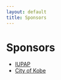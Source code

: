 ```yaml
---
layout: default
title: Sponsors
---
```


# Sponsors

* [IUPAP](https://iupap.org)
* [City of Kobe](https://www.feel-kobe.jp/en/)

